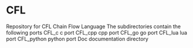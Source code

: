 # CFL
Repository for CFL  Chain Flow Language
The subdirectories contain the following ports
CFL_c  c port
CFL_cpp cpp port
CFL_go  go port
CFL_lua lua port
CFL_python python port
Doc               documentation directory
